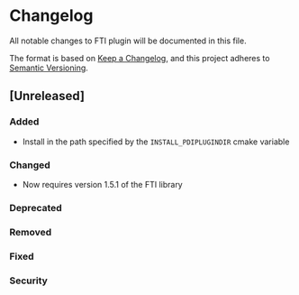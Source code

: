 # Changelog
All notable changes to FTI plugin will be documented in this file.

The format is based on [Keep a Changelog](https://keepachangelog.com/en/1.0.0/),
and this project adheres to [Semantic Versioning](https://semver.org/spec/v2.0.0.html).

## [Unreleased]

### Added
* Install in the path specified by the `INSTALL_PDIPLUGINDIR` cmake variable

### Changed
* Now requires version 1.5.1 of the FTI library

### Deprecated

### Removed

### Fixed

### Security
